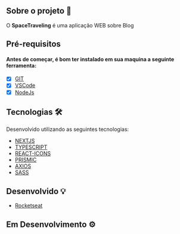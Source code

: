## Sobre o projeto 💬

O **SpaceTraveling** é uma aplicação WEB sobre Blog

## Pré-requisitos
#### Antes de começar, é bom ter instalado em sua maquina a seguinte ferramenta:
- [x] [GIT](https://git-scm.com/)
- [x] [VSCode](https://code.visualstudio.com/)
- [x] [NodeJs](https://nodejs.org/en/)

## Tecnologias 🛠

Desenvolvido utilizando as seguintes tecnologias:

- [NEXTJS](https://nextjs.org/)
- [TYPESCRIPT](https://www.typescriptlang.org/)
- [REACT-ICONS](https://react-icons.github.io/react-icons/)
- [PRISMIC](https://prismic.io/)
- [AXIOS](https://axios-http.com/docs/intro)
- [SASS](https://sass-lang.com/)

## Desenvolvido 💡

- [Rocketseat](https://www.rocketseat.com.br/)


## Em Desenvolvimento ⚙

